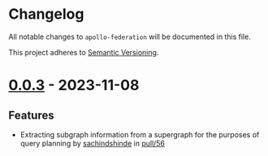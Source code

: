 # Changelog

All notable changes to `apollo-federation` will be documented in this file.

This project adheres to [Semantic Versioning](https://semver.org/spec/v2.0.0.html).

<!-- # [x.x.x] (unreleased) - 2023-mm-dd

> Important: X breaking changes below, indicated by **BREAKING**

## BREAKING

## Features

## Fixes

## Maintenance
## Documentation-->

# [0.0.3](https://crates.io/crates/apollo-federation/0.0.3) - 2023-11-08

## Features
- Extracting subgraph information from a supergraph for the purposes of query planning by [sachindshinde] in [pull/56]

[sachindshinde]: https://github.com/sachindshinde
[pull/56]: https://github.com/apollographql/federation-next/pull/56
